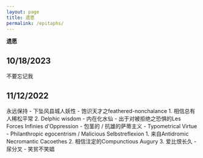 ```yaml
---
layout: page
title: 遗愿
permalink: /epitaphs/
---
```

**遗愿**

## 10/18/2023
不要忘记我

## 11/12/2022
永远保持
    - 下坠风县城人妖性
    - 饱识天才之feathered-nonchalance
        1. 相信总有人稀松平常
        2. Delphic wisdom
    - 内在化水仙
    - 出于对被拒绝之恐惧的Les Forces Infinies d'Oppression
    - 包茎的 / 抗雄的萨蒂主义
    - Typometrical Virtue
    - Philanthropic egocentrism / Malicious Selbstreflexion
        1. 来自Antidromic Necromantic Cacoethes
        2. 相信注定的Compunctious Augury
        3. 爱比恨长久
    - 尿分叉
    - 笑贫不笑娼
  
